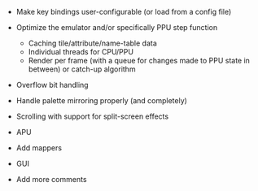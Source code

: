 * Make key bindings user-configurable (or load from a config file)

* Optimize the emulator and/or specifically PPU step function
    - Caching tile/attribute/name-table data
    - Individual threads for CPU/PPU
    - Render per frame (with a queue for changes made to PPU state in between)
      or catch-up algorithm

* Overflow bit handling

* Handle palette mirroring properly (and completely)

* Scrolling with support for split-screen effects

* APU

* Add mappers

* GUI

* Add more comments